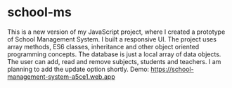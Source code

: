 # school-ms
This is a new version of my JavaScript project, where I created a prototype of School Management System. I built a responsive UI. The project uses array methods, ES6 classes, inheritance and other object oriented programming concepts. The database is just a local array of data objects. The user can add, read and remove subjects, students and teachers. I am planning to add the update option shortly.
Demo: https://school-management-system-a5ce1.web.app
